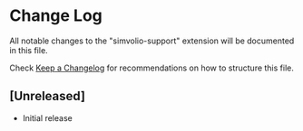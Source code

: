 # Change Log
All notable changes to the "simvolio-support" extension will be documented in this file.

Check [Keep a Changelog](http://keepachangelog.com/) for recommendations on how to structure this file.

## [Unreleased]
- Initial release